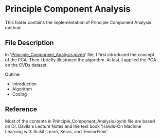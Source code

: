 # Principle Component Analysis

This folder contains the implementation of Principle Component Analysis method.

## File Description
In '[Principle_Component_Analysis.ipynb]()' file, I first introduced the concept of the PCA. Then I briefly illustrated the algorithm. At last, I applied the PCA on the CVDs dataset.

Outline:
- Introduction
- Algorithm
- Coding

## Reference
Most of the contents in Principle_Component_Analysis.ipynb file are based on Dr. Davila's Lecture Notes and the text book 'Hands-On Machine Learning with Scikit-Learn, Keras, and TensorFlow'.